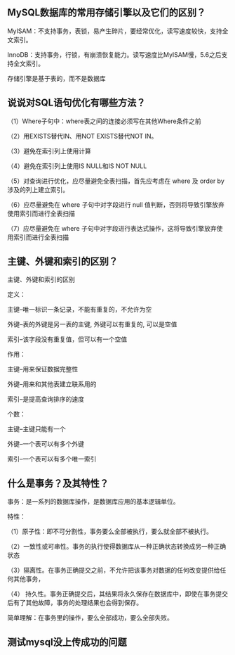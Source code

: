 ## MySQL数据库的常用存储引擎以及它们的区别？
MyISAM：不支持事务，表锁，易产生碎片，要经常优化，读写速度较快，支持全文索引。

InnoDB：支持事务，行锁，有崩溃恢复能力。读写速度比MyISAM慢，5.6之后支持全文索引。

存储引擎是基于表的，而不是数据库

## 说说对SQL语句优化有哪些方法？
（1）Where子句中：where表之间的连接必须写在其他Where条件之前

（2）用EXISTS替代IN、用NOT EXISTS替代NOT IN。

（3）避免在索引列上使用计算

（4）避免在索引列上使用IS NULL和IS NOT NULL

（5）对查询进行优化，应尽量避免全表扫描，首先应考虑在 where 及 order by 涉及的列上建立索引。

（6）应尽量避免在 where 子句中对字段进行 null 值判断，否则将导致引擎放弃使用索引而进行全表扫描

（7）应尽量避免在 where 子句中对字段进行表达式操作，这将导致引擎放弃使用索引而进行全表扫描

## 主键、外键和索引的区别？
主键、外键和索引的区别

定义：

主键–唯一标识一条记录，不能有重复的，不允许为空

外键–表的外键是另一表的主键, 外键可以有重复的, 可以是空值

索引–该字段没有重复值，但可以有一个空值

作用：

主键–用来保证数据完整性

外键–用来和其他表建立联系用的

索引–是提高查询排序的速度

个数：

主键–主键只能有一个

外键–一个表可以有多个外键

索引–一个表可以有多个唯一索引

## 什么是事务？及其特性？
事务：是一系列的数据库操作，是数据库应用的基本逻辑单位。

特性：

（1）原子性：即不可分割性，事务要么全部被执行，要么就全部不被执行。

（2）一致性或可串性。事务的执行使得数据库从一种正确状态转换成另一种正确状态

（3）隔离性。在事务正确提交之前，不允许把该事务对数据的任何改变提供给任何其他事务，

（4） 持久性。事务正确提交后，其结果将永久保存在数据库中，即使在事务提交后有了其他故障，事务的处理结果也会得到保存。

简单理解：在事务里的操作，要么全部成功，要么全部失败。

## 测试mysql没上传成功的问题

